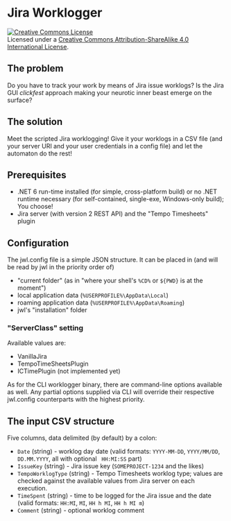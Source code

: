 # Jira Worklogger

<a rel="license" href="http://creativecommons.org/licenses/by-sa/4.0/"><img alt="Creative Commons License" style="border-width:0" src="https://i.creativecommons.org/l/by-sa/4.0/88x31.png" /></a><br />Licensed under a <a rel="license" href="http://creativecommons.org/licenses/by-sa/4.0/">Creative Commons Attribution-ShareAlike 4.0 International License</a>.

## The problem

Do you have to track your work by means of Jira issue worklogs? Is the Jira GUI _clickfest_ approach making your neurotic inner beast emerge on the surface?

## The solution

Meet the scripted Jira worklogging! Give it your worklogs in a CSV file (and your server URI and your user credentials in a config file) and let the automaton do the rest!

## Prerequisites

- .NET 6 run-time installed (for simple, cross-platform build) or no .NET runtime necessary (for self-contained, single-exe, Windows-only build); You choose!
- Jira server (with version 2 REST API) and the "Tempo Timesheets" plugin

## Configuration

The jwl.config file is a simple JSON structure. It can be placed in (and will be read by jwl in the priority order of)
 - "current folder" (as in "where your shell's <code>%CD%</code> or <code>${PWD}</code> is at the moment")
 - local application data (<code>%USERPROFILE%\AppData\Local</code>)
 - roaming application data (<code>%USERPROFILE%\AppData\Roaming</code>)
 - jwl's "installation" folder

### "ServerClass" setting

Available values are:
 - VanillaJira
 - TempoTimeSheetsPlugin
 - ICTimePlugin (not implemented yet)

As for the CLI worklogger binary, there are command-line options available as well. Any partial options supplied via CLI will override their respective jwl.config counterparts with the highest priority.

## The input CSV structure

Five columns, data delimited (by default) by a colon:
 - <code>Date</code> (string) - worklog day date (valid formats: <code>YYYY-MM-DD</code>, <code>YYYY/MM/DD</code>, <code>DD.MM.YYYY</code>, all with optional <code> HH:MI:SS</code> part)
 - <code>IssueKey</code> (string) - Jira issue key (<code>SOMEPROJECT-1234</code> and the likes)
 - <code>TempoWorklogType</code> (string) - Tempo Timesheets worklog type; values are checked against the available values from Jira server on each execution.
 - <code>TimeSpent</code> (string) - time to be logged for the Jira issue and the date (valid formats: <code>HH:MI</code>, <code>MI</code>, <code>HH h MI</code>, <code>HH h MI m</code>)
 - <code>Comment</code> (string) - optional worklog comment
